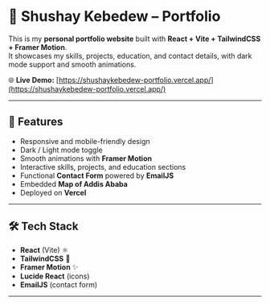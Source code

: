 # 🚀 Shushay Kebedew – Portfolio

This is my **personal portfolio website** built with **React + Vite + TailwindCSS + Framer Motion**.  
It showcases my skills, projects, education, and contact details, with dark mode support and smooth animations.

🌐 **Live Demo:** [https://shushaykebedew-portfolio.vercel.app/](https://shushaykebedew-portfolio.vercel.app/)

---

## 📸 Features

- Responsive and mobile-friendly design
- Dark / Light mode toggle
- Smooth animations with **Framer Motion**
- Interactive skills, projects, and education sections
- Functional **Contact Form** powered by **EmailJS**
- Embedded **Map of Addis Ababa**
- Deployed on **Vercel**

---

## 🛠️ Tech Stack

- **React** (Vite) ⚛️
- **TailwindCSS** 🎨
- **Framer Motion** ✨
- **Lucide React** (icons)
- **EmailJS** (contact form)

---
